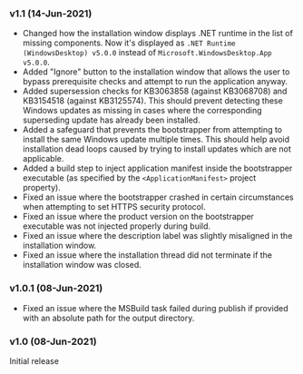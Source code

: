 ### v1.1 (14-Jun-2021)

- Changed how the installation window displays .NET runtime in the list of missing components. Now it's displayed as `.NET Runtime (WindowsDesktop) v5.0.0` instead of `Microsoft.WindowsDesktop.App v5.0.0`.
- Added "Ignore" button to the installation window that allows the user to bypass prerequisite checks and attempt to run the application anyway.
- Added supersession checks for KB3063858 (against KB3068708) and KB3154518 (against KB3125574). This should prevent detecting these Windows updates as missing in cases where the corresponding superseding update has already been installed.
- Added a safeguard that prevents the bootstrapper from attempting to install the same Windows update multiple times. This should help avoid installation dead loops caused by trying to install updates which are not applicable.
- Added a build step to inject application manifest inside the bootstrapper executable (as specified by the `<ApplicationManifest>` project property).
- Fixed an issue where the bootstrapper crashed in certain circumstances when attempting to set HTTPS security protocol.
- Fixed an issue where the product version on the bootstrapper executable was not injected properly during build.
- Fixed an issue where the description label was slightly misaligned in the installation window.
- Fixed an issue where the installation thread did not terminate if the installation window was closed.

### v1.0.1 (08-Jun-2021)

- Fixed an issue where the MSBuild task failed during publish if provided with an absolute path for the output directory.

### v1.0 (08-Jun-2021)

Initial release